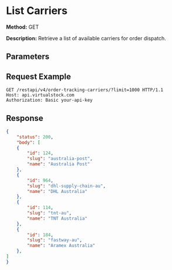 # List Carriers
**Method:** GET

**Description:** Retrieve a list of available carriers for order dispatch.

## Parameters
<!-- Add parameters here -->

## Request Example
```http
GET /restapi/v4/order-tracking-carriers/?limit=1000 HTTP/1.1
Host: api.virtualstock.com
Authorization: Basic your-api-key
```

## Response
```json
{
    "status": 200,
    "body": [
    {
        "id": 124,
        "slug": "australia-post",
        "name": "Australia Post"
    },
    {
        "id": 964,
        "slug": "dhl-supply-chain-au",
        "name": "DHL Australia"
    },
    {
        "id": 114,
        "slug": "tnt-au",
        "name": "TNT Australia"
    },
    {
        "id": 184,
        "slug": "fastway-au",
        "name": "Aramex Australia"
    },
]
}
```
